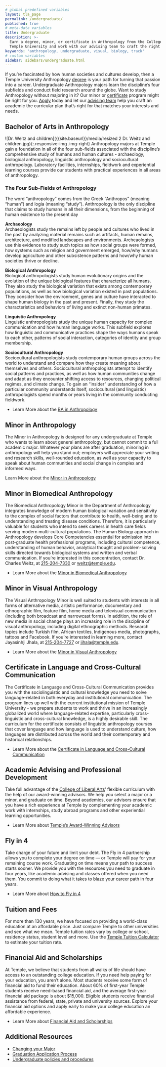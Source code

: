 ```yaml
---
# global predefined variables
layout: tla_page
permalink: /undergraduate/
published: true
# meta-data variables
title: Undergraduate
description: >-
  Earn a degree, minor, or certificate in Anthropology from the College of Liberal Arts. Apply to
  Temple University and work with our advising team to craft the right curricular plan and track for you.
keywords: 'anthropology, undergraduate, visual, biology, track'
# custom variables
sidebar: sidebars/undergraduate.html
---
```

If you’re fascinated by how human societies and cultures develop, then a Temple University Anthropology [degree](#bachelor-of-arts-in-anthropology) is your path for turning that passion into a career. Undergraduate Anthropology majors learn the discipline’s four subfields and conduct field research around the globe. Want to study Anthropology without majoring in it? Our minor or [certificate](#certificate-in-language-and-cross-cultural-communication) program might be right for you. [Apply](#undergraduate-admissions) today and let our [advising team](#academic-advising-and-professional-development) help you craft an academic the curricular plan that’s right for that matches your interests and needs.

## Bachelor of Arts in Anthropology
![Dr. Weitz and children]({{site.baseurl}}/media/resized 2 Dr. Weitz and children.jpg){:.responsive-img .img-right}
Anthropology majors at Temple gain a foundation in all of the four sub-fields associated with the discipline’s comprehensive study of humans and human cultures - archaeology, biological anthropology, linguistic anthropology and sociocultural anthropology. Laboratory facilities, internships, fieldwork and experiential learning courses provide our students with practical experiences in all areas of anthropology.

### The Four Sub-Fields of Anthropology
The word “anthropology” comes from the Greek “Anthropos” (meaning “human”) and logia (meaning “study”).  Anthropology is the only discipline that claims to study humans in all their dimensions, from the beginning of human existence to the present day

**Archaeology**<br>
Archaeologists study the remains left by people and cultures who lived in the past by analyzing material remains such as artifacts, human remains, architecture, and modified landscapes and environments. Archeaologists use this evidence to study such topics as how social groups were formed, how systems such as religion and government emerged, how/why humans develop agriculture and other subsistence patterns and how/why human societies thrive or decline.

**Biological Anthropology**<br>
Biological anthropologists study human evolutionary origins and the evolution of the unique biological features that characterize all humans. They also study the biological variation that exists among contemporary populations, as well as how biological variation existed in past populations. They consider how the environment, genes and culture have interacted to shape human biology in the past and present. Finally, they study the characteristics and behaviors of living and extinct non-human primates.

**Linguistic Anthropology**<br>
Linguistic anthropologists study the unique human capacity for complex communication and how human language works. This subfield explores how linguistic and communicative practices shape the ways humans speak to each other, patterns of social interaction, categories of identity and group membership.

**Sociocultural Anthropology**<br>
Sociocultural anthropologists study contemporary human groups across the world to understand and compare how they create meaning about themselves and others. Sociocultural anthropologists attempt to identify social patterns and practices, as well as how human communities change and adapt as they encounter shifting access to resources, changing political regimes, and climate change. To gain an “insider” understanding of how a particular community understands itself, sociocultural (and linguistic) anthropologists spend months or years living in the community conducting fieldwork. 

- Learn More about the [BA in Anthropology](https://www.temple.edu/academics/degree-programs/anthropology-major-la-anth-ba)

## Minor in Anthropology
The Minor in Anthropology is designed for any undergraduate at Temple who wants to learn about general anthropology, but cannot commit to a full academic major. Whatever your plans are after graduation, minoring in anthropology will help you stand out; employers will appreciate your writing and research skills, well-rounded education, as well as your capacity to speak about human communities and social change in complex and informed ways.

Learn More about the [Minor in Anthropology](https://bulletin.temple.edu/undergraduate/liberal-arts/anthropology/general_anthropology-minor/)

## Minor in Biomedical Anthropology
The Biomedical Anthropology Minor in the Department of Anthropology integrates knowledge of modern human biological variation and sensitivity to the complex of social factors that contribute to health, well-being and to understanding and treating disease conditions. Therefore, it is particularly valuable for students who intend to seek careers in health care fields serving modern multi-cultural populations. The Human Biology approach in Anthropology develops Core Competencies essential for admission into post-graduate health professional programs, including cultural competence, understanding of human behavior, analytical thought and problem-solving skills directed towards biological systems and written and verbal communication. If you’re interested in this concentration, contact Dr. Charles Weitz, at [215-204-7330](tel:2152047330) or [weitz@temple.edu](mailto:weitz@temple.edu).

- Learn More about the [Minor in Biomedical Anthropology](https://bulletin.temple.edu/undergraduate/liberal-arts/anthropology/biomedical-anthropology-minor/)

## Minor in Visual Anthropology
The Visual Anthropology Minor is well suited to students with interests in all forms of alternative media, artistic performance, documentary and ethnographic film, feature film, home media and televisual communication (including both broadcast and narrowcast forms). In addition, the role of new media in social change plays an increasing role in the discipline of visual anthropology, including digital ethnographic methods. Research topics include Turkish film, African textiles, Indigenous media, photographs, tattoos and Facebook. If you’re interested in learning more, contact Jayasinhji Jhala, at [215-204-7727](tel:2152047727) or [jjhala@temple.edu](mailto:jjhala@temple.edu).

- Learn More about the [Minor in Visual Anthropology](https://bulletin.temple.edu/undergraduate/liberal-arts/anthropology/visual-anthropology-minor/)

## Certificate in Language and Cross-Cultural Communication
The Certificate in Language and Cross-Cultural Communication provides you with the sociolinguistic and cultural knowledge you need to solve language-related in both everyday and institutional communication. The program lines up well with the current institutional mission of Temple University - we prepare students to work and thrive in an increasingly globalized world where language-related expertise, particularly cross-linguistic and cross-cultural knowledge, is a highly desirable skill. The curriculum for the certificate consists of linguistic anthropology courses that cover language and how language is used to understand culture, how languages are distributed across the world and their contemporary and historical relationships.

- Learn More about the [Certificate in Language and Cross-Cultural Communication](https://www.temple.edu/academics/degree-programs/language-and-cross-culture-communication-certificate-undergraduate-la-lccc-cert)

## Academic Advising and Professional Development
Take full advantage of the [College of Liberal Arts](https://liberalarts.temple.edu/)’ flexible curriculum with the help of our award-winning advisors. We help you select a major or a minor, and graduate on time. Beyond academics, our advisors ensure that you have a rich experience at Temple by complementing your academic work with internships, study abroad programs and other experiential learning opportunities.

- Learn More about [Temple’s Award-Winning Advisors](https://liberalarts.temple.edu/advising)

## Fly in 4
Take charge of your future and limit your debt. The Fly in 4 partnership allows you to complete your degree on time — or Temple will pay for your remaining course work. Graduating on time means your path to success starts sooner. We provide you with the resources you need to graduate in four years, like academic advising and classes offered when you need them. You commit to doing what it takes to blaze your career path in four years.

- Learn More about [How to Fly in 4](http://fly.temple.edu/)

## Tuition and Fees
For more than 130 years, we have focused on providing a world-class education at an affordable price. Just compare Temple to other universities and see what we mean. Temple tuition rates vary by college or school, residency status, student level and more. Use the [Temple Tuition Calculator](https://bursar.temple.edu/tuition-and-fees/tuition-rates) to estimate your tuition rate.

## Financial Aid and Scholarships
At Temple, we believe that students from all walks of life should have access to an outstanding college education. If you need help paying for your education, you aren’t alone. Most students receive some form of financial aid to fund their education. About 60% of first-year Temple students receive need-based financial aid, and the average first-year financial aid package is about $15,000. Eligible students receive financial assistance from federal, state, private and university sources. Explore your financial aid options and apply early to make your college education an affordable experience.

- Learn More about [Financial Aid and Scholarships](https://www.temple.edu/academics/degree-programs/anthropology-major-la-anth-ba/anthropology-ba-scholarships-and-financial-aid)

## Additional Resources
- [Changing your Major](https://www.cla.temple.edu/academic-advising/policies-and-procedures/)
- [Graduation Application Process](https://www.cla.temple.edu/academic-advising/graduation/)
- [Undergraduate policies and procedures](https://bulletin.temple.edu/undergraduate/academic-policies/)
